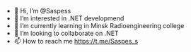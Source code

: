 - 👋 Hi, I’m @Saspess
- 👀 I’m interested in .NET developmend
- 🌱 I’m currently learning in Minsk Radioengineering college
- 💞️ I’m looking to collaborate on .NET
- 📫 How to reach me https://t.me/Saspes_s

<!---
Saspess/Saspess is a ✨ special ✨ repository because its `README.md` (this file) appears on your GitHub profile.
You can click the Preview link to take a look at your changes.
--->
